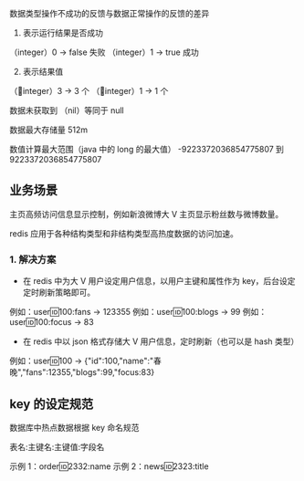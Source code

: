 数据类型操作不成功的反馈与数据正常操作的反馈的差异

1. 表示运行结果是否成功

（integer）0 -> false 失败
（integer）1 -> true 成功

2. 表示结果值

（integer）3 -> 3 个
（integer）1 -> 1 个

数据未获取到
（nil）等同于 null

数据最大存储量
512m

数值计算最大范围（java 中的 long 的最大值）
-9223372036854775807 到 9223372036854775807

## 业务场景

主页高频访问信息显示控制，例如新浪微博大 V 主页显示粉丝数与微博数量。

redis 应用于各种结构类型和非结构类型高热度数据的访问加速。

### 1. 解决方案

- 在 redis 中为大 V 用户设定用户信息，以用户主键和属性作为 key，后台设定定时刷新策略即可。

例如：user:id:100:fans -> 123355
例如：user:id:100:blogs -> 99
例如：user:id:100:focus -> 83

- 在 redis 中以 json 格式存储大 V 用户信息，定时刷新（也可以是 hash 类型）

例如：user:id:100 -> {"id":100,"name":"春晚","fans":12355,"blogs":99,"focus:83}

## key 的设定规范

数据库中热点数据根据 key 命名规范

表名:主键名:主键值:字段名

示例 1：order:id:2332:name
示例 2：news:id:2323:title
